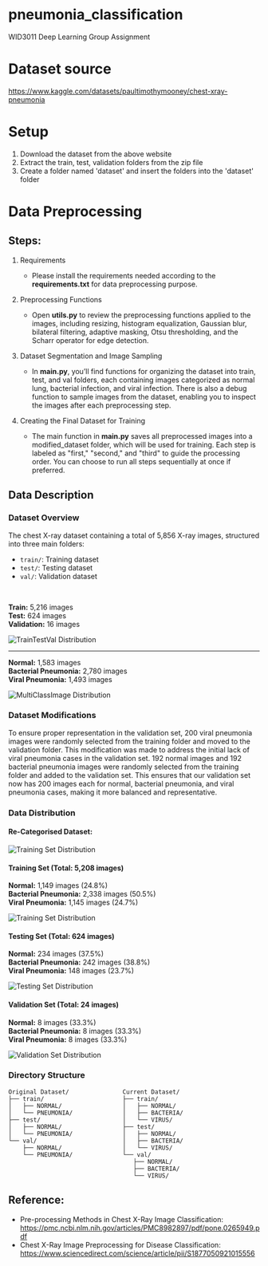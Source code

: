 # pneumonia_classification

WID3011 Deep Learning Group Assignment

# Dataset source

https://www.kaggle.com/datasets/paultimothymooney/chest-xray-pneumonia

# Setup

1. Download the dataset from the above website
2. Extract the train, test, validation folders from the zip file
3. Create a folder named 'dataset' and insert the folders into the 'dataset' folder

# Data Preprocessing

## Steps:
1. Requirements
    - Please install the requirements needed according to the **requirements.txt** for data preprocessing purpose.

2. Preprocessing Functions
    - Open **utils.py** to review the preprocessing functions applied to the images, including resizing, histogram equalization, Gaussian blur, bilateral filtering, adaptive masking, Otsu thresholding, and the Scharr operator for edge detection.

3. Dataset Segmentation and Image Sampling
    - In **main.py**, you’ll find functions for organizing the dataset into train, test, and val folders, each containing images categorized as normal lung, bacterial infection, and viral infection. There is also a debug function to sample images from the dataset, enabling you to inspect the images after each preprocessing step.

4. Creating the Final Dataset for Training
    - The main function in **main.py** saves all preprocessed images into a modified_dataset folder, which will be used for training. Each step is labeled as "first," "second," and "third" to guide the processing order. You can choose to run all steps sequentially at once if preferred.

## Data Description
### Dataset Overview
The chest X-ray dataset containing a total of 5,856 X-ray images, structured into three main folders:
- `train/`: Training dataset
- `test/`: Testing dataset
- `val/`: Validation dataset
<br/>

**Train:** 5,216 images<br/>
**Test:** 624 images<br/>
**Validation:** 16 images<br/>

![TrainTestVal Distribution](data_visualization/TrainTestVal.png)

<hr/>

**Normal:** 1,583 images<br/>
**Bacterial Pneumonia:** 2,780 images<br/>
**Viral Pneumonia:** 1,493 images<br/>

![MultiClassImage Distribution](data_visualization/Multiclass.png)

### Dataset Modifications
To ensure proper representation in the validation set, 200 viral pneumonia images were randomly selected from the training folder and moved to the validation folder. This modification was made to address the initial lack of viral pneumonia cases in the validation set. 192 normal images and 192 bacterial pneumonia images were randomly selected from the training folder and added to the validation set. This ensures that our validation set now has 200 images each for normal, bacterial pneumonia, and viral pneumonia cases, making it more balanced and representative.

### Data Distribution
#### Re-Categorised Dataset:
![Training Set Distribution](data_visualization/TrainTestVal-R.png)

#### Training Set (Total: 5,208 images)
**Normal:** 1,149 images (24.8%)<br/>
**Bacterial Pneumonia:** 2,338 images (50.5%)<br/>
**Viral Pneumonia:** 1,145 images (24.7%)<br/>

![Training Set Distribution](data_visualization/MulticlassTrain2.png)

#### Testing Set (Total: 624 images)
**Normal:** 234 images (37.5%)<br/>
**Bacterial Pneumonia:** 242 images (38.8%)<br/>
**Viral Pneumonia:** 148 images (23.7%)<br/>

![Testing Set Distribution](data_visualization/MulticlassTest.png)

#### Validation Set (Total: 24 images)
**Normal:** 8 images (33.3%)<br/>
**Bacterial Pneumonia:** 8 images (33.3%)<br/>
**Viral Pneumonia:** 8 images (33.3%)<br/>

![Validation Set Distribution](data_visualization/MulticlassValid2.png)


### Directory Structure
```
Original Dataset/               Current Dataset/
├── train/                      ├── train/
│   ├── NORMAL/                 │   ├── NORMAL/
│   └── PNEUMONIA/              │   ├── BACTERIA/
├── test/                       │   └── VIRUS/
│   ├── NORMAL/                 ├── test/
│   └── PNEUMONIA/              │   ├── NORMAL/
└── val/                        │   ├── BACTERIA/
    ├── NORMAL/                 │   └── VIRUS/
    └── PNEUMONIA/              └── val/
                                   ├── NORMAL/
                                   ├── BACTERIA/
                                   └── VIRUS/
```

## Reference:
- Pre-processing Methods in Chest X-Ray Image Classification: https://pmc.ncbi.nlm.nih.gov/articles/PMC8982897/pdf/pone.0265949.pdf
- Chest X-Ray Image Preprocessing for Disease Classification: https://www.sciencedirect.com/science/article/pii/S1877050921015556
